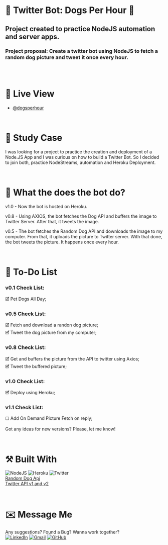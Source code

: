 # 🤖 Twitter Bot: Dogs Per Hour 🐶
## Project created to practice NodeJS automation and server apps.
### Project proposal: Create a twitter bot using NodeJS to fetch a random dog picture and tweet it once every hour.

<br><br>

# 🔎 Live View
- [@dogsperhour](https://twitter.com/dogsperhour)

<br>

# 📖 Study Case
I was looking for a project to practice the creation and deployment of a Node.JS App and I was curious on how to build a Twitter Bot. So I decided to join both, practice NodeStreams, automation and Heroku Deployment.

<br>

# 🤖 What the does the bot do?
v1.0 - Now the bot is hosted on Heroku.

v0.8 - Using AXIOS, the bot fetches the Dog API and buffers the image to Twitter Server. After that, it tweets the image.

v0.5 - The bot fetches the Random Dog API and downloads the image to my computer. From that, it uploads the picture to Twitter server. With that done, the bot tweets the picture. It happens once every hour.

<br>

# 📝 To-Do List
### v0.1 Check List:
🗹 Pet Dogs All Day;
<br>
### v0.5 Check List:
🗹 Fetch and download a randon dog picture;
<br>
🗹 Tweet the dog picture from my computer;
<br>
### v0.8 Check List:
🗹 Get and buffers the picture from the API to twitter using Axios;
<br>
🗹 Tweet the buffered picture;
<br>
### v1.0 Check List:
🗹  Deploy using Heroku;
<br> 
### v1.1 Check List:
☐ Add On Demand Picture Fetch on reply;
<br>
<br>
Got any ideas for new versions? Please, let me know!


<br>

# ⚒️ Built With
 ![NodeJS](https://img.shields.io/badge/node.js-6DA55F?style=for-the-badge&logo=node.js&logoColor=white)  ![Heroku](https://img.shields.io/badge/Heroku-430098?style=for-the-badge&logo=heroku&logoColor=white) ![Twitter](https://img.shields.io/badge/Twitter-1DA1F2?style=for-the-badge&logo=twitter&logoColor=white)
 <br>
 [Random Dog Api](https://dog.ceo/dog-api/)
 <br>
[ Twitter API v1 and v2](https://developer.twitter.com/en/docs/twitter-api)

<br>

# ✉️ Message Me
Any suggestions? Found a Bug? Wanna work together?
<br>
[![LinkedIn](https://img.shields.io/badge/LinkedIn-0077B5?style=for-the-badge&logo=linkedin&logoColor=white)](https://www.linkedin.com/in/guilherme-ferreira-6841b023/) [![Gmail](https://img.shields.io/badge/Gmail-D14836?style=for-the-badge&logo=gmail&logoColor=white)](mailto:hello@rera.dev) [![GitHub](https://img.shields.io/github/followers/guilhermerera.svg?style=social&label=Follow&maxAge=2592000)](https://github.com/guilhermerera)